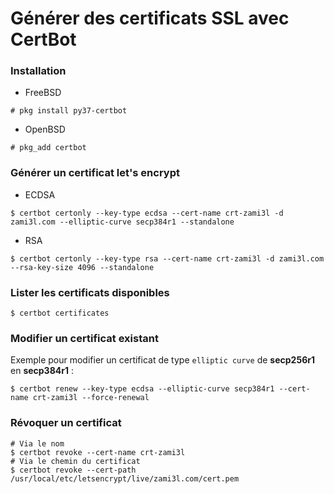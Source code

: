 Générer des certificats SSL avec CertBot
===

### Installation
- FreeBSD
```shell
# pkg install py37-certbot
```

- OpenBSD
```shell
# pkg_add certbot
```

### Générer un certificat let's encrypt
- ECDSA
```shell
$ certbot certonly --key-type ecdsa --cert-name crt-zami3l -d zami3l.com --elliptic-curve secp384r1 --standalone
```

- RSA
```shell
$ certbot certonly --key-type rsa --cert-name crt-zami3l -d zami3l.com --rsa-key-size 4096 --standalone
```

### Lister les certificats disponibles
```shell
$ certbot certificates
```

### Modifier un certificat existant
Exemple pour modifier un certificat de type `elliptic curve` de **secp256r1** en **secp384r1** :
```shell
$ certbot renew --key-type ecdsa --elliptic-curve secp384r1 --cert-name crt-zami3l --force-renewal
```

### Révoquer un certificat
```shell
# Via le nom
$ certbot revoke --cert-name crt-zami3l
# Via le chemin du certificat
$ certbot revoke --cert-path /usr/local/etc/letsencrypt/live/zami3l.com/cert.pem
```
